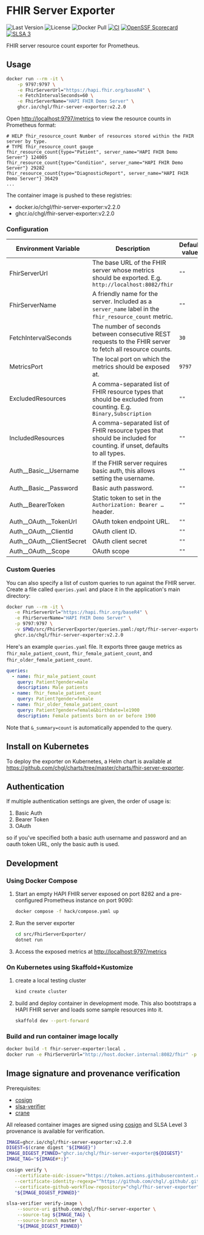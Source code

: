 # FHIR Server Exporter

![Last Version](https://img.shields.io/github/v/release/chgl/fhir-server-exporter)
![License](https://img.shields.io/github/license/chgl/fhir-server-exporter)
![Docker Pull](https://img.shields.io/docker/pulls/chgl/fhir-server-exporter)
[![CI](https://github.com/chgl/fhir-server-exporter/actions/workflows/ci.yaml/badge.svg)](https://github.com/chgl/fhir-server-exporter/actions/workflows/ci.yaml)
[![OpenSSF Scorecard](https://api.securityscorecards.dev/projects/github.com/chgl/fhir-server-exporter/badge)](https://api.securityscorecards.dev/projects/github.com/chgl/fhir-server-exporter)
[![SLSA 3](https://slsa.dev/images/gh-badge-level3.svg)](https://slsa.dev)

FHIR server resource count exporter for Prometheus.

## Usage

```sh
docker run --rm -it \
    -p 9797:9797 \
    -e FhirServerUrl="https://hapi.fhir.org/baseR4" \
    -e FetchIntervalSeconds=60 \
    -e FhirServerName="HAPI FHIR Demo Server" \
    ghcr.io/chgl/fhir-server-exporter:v2.2.0
```

Open <http://localhost:9797/metrics> to view the resource counts in Prometheus format:

```console
# HELP fhir_resource_count Number of resources stored within the FHIR server by type.
# TYPE fhir_resource_count gauge
fhir_resource_count{type="Patient", server_name="HAPI FHIR Demo Server"} 124005
fhir_resource_count{type="Condition", server_name="HAPI FHIR Demo Server"} 29282
fhir_resource_count{type="DiagnosticReport", server_name="HAPI FHIR Demo Server"} 36429
...
```

The container image is pushed to these registries:

- docker.io/chgl/fhir-server-exporter:v2.2.0
- ghcr.io/chgl/fhir-server-exporter:v2.2.0

### Configuration

| Environment Variable          | Description                                                                                                          | Default value |
| ----------------------------- | -------------------------------------------------------------------------------------------------------------------- | ------------- |
| FhirServerUrl                 | The base URL of the FHIR server whose metrics should be exported. E.g. `http://localhost:8082/fhir`                  | `""`          |
| FhirServerName                | A friendly name for the server. Included as a `server_name` label in the `fhir_resource_count` metric.               | `""`          |
| FetchIntervalSeconds          | The number of seconds between consecutive REST requests to the FHIR server to fetch all resource counts.             | `30`          |
| MetricsPort                   | The local port on which the metrics should be exposed at.                                                            | `9797`        |
| ExcludedResources             | A comma-separated list of FHIR resource types that should be excluded from counting. E.g. `Binary,Subscription`      | `""`          |
| IncludedResources             | A comma-separated list of FHIR resource types that should be included for counting. if unset, defaults to all types. | `""`          |
| Auth\_\_Basic\_\_Username     | If the FHIR server requires basic auth, this allows setting the username.                                            | `""`          |
| Auth\_\_Basic\_\_Password     | Basic auth password.                                                                                                 | `""`          |
| Auth\_\_BearerToken           | Static token to set in the `Authorization: Bearer …` header.                                                         | `""`          |
| Auth\_\_OAuth\_\_TokenUrl     | OAuth token endpoint URL.                                                                                            | `""`          |
| Auth\_\_OAuth\_\_ClientId     | OAuth client ID.                                                                                                     | `""`          |
| Auth\_\_OAuth\_\_ClientSecret | OAuth client secret                                                                                                  | `""`          |
| Auth\_\_OAuth\_\_Scope        | OAuth scope                                                                                                          | `""`          |

### Custom Queries

You can also specify a list of custom queries to run against the FHIR server.
Create a file called `queries.yaml` and place it in the application's main directory:

```sh
docker run --rm -it \
   -e FhirServerUrl="https://hapi.fhir.org/baseR4" \
   -e FhirServerName="HAPI FHIR Demo Server" \
   -p 9797:9797 \
   -v $PWD/src/FhirServerExporter/queries.yaml:/opt/fhir-server-exporter/queries.yaml:ro \
   ghcr.io/chgl/fhir-server-exporter:v2.2.0
```

Here's an example `queries.yaml` file. It exports three gauge metrics as `fhir_male_patient_count`,
`fhir_female_patient_count`, and `fhir_older_female_patient_count`.

```yaml
queries:
  - name: fhir_male_patient_count
    query: Patient?gender=male
    description: Male patients
  - name: fhir_female_patient_count
    query: Patient?gender=female
  - name: fhir_older_female_patient_count
    query: Patient?gender=female&birthdate=le1900
    description: Female patients born on or before 1900
```

Note that `&_summary=count` is automatically appended to the query.

## Install on Kubernetes

To deploy the exporter on Kubernetes, a Helm chart is available at <https://github.com/chgl/charts/tree/master/charts/fhir-server-exporter>.

## Authentication

If multiple authentication settings are given, the order of usage is:

1. Basic Auth
1. Bearer Token
1. OAuth

so if you've specified both a basic auth username and password and an oauth token URL, only the basic auth is used.

## Development

### Using Docker Compose

1. Start an empty HAPI FHIR server exposed on port 8282 and a pre-configured Prometheus instance on port 9090:

   ```sh
   docker compose -f hack/compose.yaml up
   ```

1. Run the server exporter

   ```sh
   cd src/FhirServerExporter/
   dotnet run
   ```

1. Access the exposed metrics at <http://localhost:9797/metrics>

### On Kubernetes using Skaffold+Kustomize

1. create a local testing cluster

   ```sh
   kind create cluster
   ```

1. build and deploy container in development mode. This also bootstraps a HAPI FHIR server and loads some sample resources into it.

   ```sh
   skaffold dev --port-forward
   ```

### Build and run container image locally

```sh
docker build -t fhir-server-exporter:local .
docker run -e FhirServerUrl="http://host.docker.internal:8082/fhir" -p 9797:9797 fhir-server-exporter:local
```

## Image signature and provenance verification

Prerequisites:

- [cosign](https://github.com/sigstore/cosign/releases)
- [slsa-verifier](https://github.com/slsa-framework/slsa-verifier/releases)
- [crane](https://github.com/google/go-containerregistry/releases)

All released container images are signed using [cosign](https://github.com/sigstore/cosign) and SLSA Level 3 provenance is available for verification.

```sh
IMAGE=ghcr.io/chgl/fhir-server-exporter:v2.2.0
DIGEST=$(crane digest "${IMAGE}")
IMAGE_DIGEST_PINNED="ghcr.io/chgl/fhir-server-exporter@${DIGEST}"
IMAGE_TAG="${IMAGE#*:}"

cosign verify \
   --certificate-oidc-issuer="https://token.actions.githubusercontent.com" \
   --certificate-identity-regexp="^https://github.com/chgl/.github/.github/workflows/standard-build.yaml@[0-9a-f]{40}$" \
   --certificate-github-workflow-repository="chgl/fhir-server-exporter" \
   "${IMAGE_DIGEST_PINNED}"

slsa-verifier verify-image \
    --source-uri github.com/chgl/fhir-server-exporter \
    --source-tag ${IMAGE_TAG} \
    --source-branch master \
    "${IMAGE_DIGEST_PINNED}"
```
